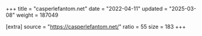 +++
title = "casperlefantom.net"
date = "2022-04-11"
updated = "2025-03-08"
weight = 187049

[extra]
source = "https://casperlefantom.net/"
ratio = 55
size = 183
+++
